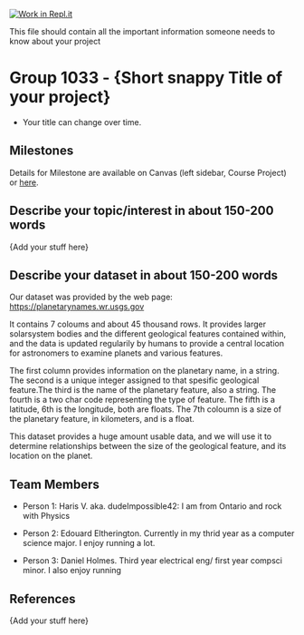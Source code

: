 [![Work in Repl.it](https://classroom.github.com/assets/work-in-replit-14baed9a392b3a25080506f3b7b6d57f295ec2978f6f33ec97e36a161684cbe9.svg)](https://classroom.github.com/online_ide?assignment_repo_id=359071&assignment_repo_type=GroupAssignmentRepo)

This file should contain all the important information someone needs to know about your project

# Group 1033 - {Short snappy Title of your project}

- Your title can change over time.

## Milestones

Details for Milestone are available on Canvas (left sidebar, Course Project) or [here](https://firas.moosvi.com/courses/data301/project/milestone01.html).

## Describe your topic/interest in about 150-200 words

{Add your stuff here}

## Describe your dataset in about 150-200 words

Our dataset was provided by the web page:
https://planetarynames.wr.usgs.gov
 
It contains 7 coloums and about 45 thousand rows. It provides larger solarsystem bodies and the different geological features contained within, and the data is updated regularily by humans to provide a central location for astronomers to examine planets and various features. 
 
The first column provides information on the planetary name, in a string. The second is a unique integer assigned to that spesific geological feature.The third is the name of the planetary feature, also a string. The fourth is a two char code representing the type of feature. The fifth is a latitude, 6th is the longitude, both are floats. The 7th coloumn is a size of the planetary feature, in kilometers, and is a float. 

This dataset provides a huge amount usable data, and we will use it to determine relationships between the size of the geological feature, and its location on the planet.


## Team Members

- Person 1: Haris V. aka. dudeImpossible42: I am from Ontario and rock with Physics

- Person 2: Edouard Eltherington. Currently in my thrid year as a computer science major. I enjoy running a lot. 

- Person 3: Daniel Holmes. Third year electrical eng/ first year compsci minor. I also enjoy running

## References

{Add your stuff here}
